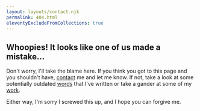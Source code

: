 ```yaml
---
layout: layouts/contact.njk
permalink: 404.html
eleventyExcludeFromCollections: true
---
```


<article class="prose flow">

# Whoopies! It looks like one of us made a mistake...

Don't worry, I'll take the blame here. If you think you got to this page and you shouldn't have, <a href="{{ '/contact' | url }}">contact</a> me and let me know. If not, take a look at some potentially outdated <a href="{{ '/words' | url }}">words</a> that I've written or take a gander at some of my <a href="{{ '/work' | url }}">work</a>.

Either way, I'm sorry I screwed this up, and I hope you can forgive me.

</article>
